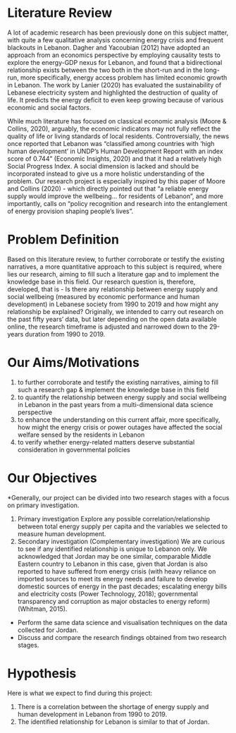 # Literature Review
A lot of academic research has been previously done on this subject matter, with quite a few qualitative analysis concerning energy crisis and frequent blackouts in Lebanon. Dagher and Yacoubian (2012) have adopted an approach from an economics perspective by employing causality tests to explore the energy-GDP nexus for Lebanon, and found that a bidirectional relationship exists between the two both in the short-run and in the long-run, more specifically, energy access problem has limited economic growth in Lebanon.    The work by Lanier (2020) has evaluated the sustainability of Lebanese electricity system and highlighted the destruction of quality of life. It predicts the energy deficit to even keep growing because of various economic and social factors. 

While much literature has focused on classical economic analysis (Moore & Collins, 2020), arguably, the economic indicators may not fully reflect the quality of life or living standards of local residents. Controversially, the news once reported that Lebanon was “classified among countries with ‘high human development’ in UNDP’s Human Development Report with an index score of 0.744” (Economic Insights, 2020) and that it had a relatively high Social Progress Index. A social dimension is lacked and should be incorporated instead to give us a more holistic understanding of the problem. Our research project is especially inspired by this paper of Moore and Collins (2020) - which directly pointed out that “a reliable energy supply would improve the wellbeing… for residents of Lebanon”, and more importantly, calls on “policy recognition and research into the entanglement of energy provision shaping people’s lives”.

# Problem Definition
Based on this literature review, to further corroborate or testify the existing narratives, a more quantitative approach to this subject is required, where lies our research, aiming to fill such a literature gap and to implement the knowledge base in this field. Our research question is, therefore, developed, that is - Is there any relationship between energy supply and social wellbeing (measured by economic performance and human development) in Lebanese society from 1990 to 2019 and how might any relationship be explained?
Originally, we intended to carry out research on the past fifty years’ data, but later depending on the open data available online, the research timeframe is adjusted and narrowed down to the 29-years duration from 1990 to 2019. 

# Our Aims/Motivations
1. to further corroborate and testify the existing narratives, aiming to fill such a research gap & implement the knowledge base in this field
2. to quantify the relationship between energy supply and social wellbeing in Lebanon in the past years from a multi-dimensional data science perspective
3. to enhance the understanding on this current affair, more specifically, how might the energy crisis or power outages have affected the social welfare sensed by the residents in Lebanon
4. to verify whether energy-related matters deserve substantial consideration in governmental policies 

# Our Objectives
*Generally, our project can be divided into two research stages with a focus on primary investigation. 
1. Primary investigation
Explore any possible correlation/relationship between total energy supply per capita and the variables we selected to measure human development.
2. Secondary investigation (Complementary investigation)
We are curious to see if any identified relationship is unique to Lebanon only. We acknowledged that Jordan may be one similar, comparable Middle Eastern country to Lebanon in this case, given that Jordan is also reported to have suffered from energy crisis (with heavy reliance on imported sources to meet its energy needs and failure to develop domestic sources of energy in the past decades; escalating energy bills and electricity costs (Power Technology, 2018); governmental transparency and corruption as major obstacles to energy reform) (Whitman, 2015).
* Perform the same data science and visualisation techniques on the data collected for Jordan. 
* Discuss and compare the research findings obtained from two research stages.

# Hypothesis
Here is what we expect to find during this project:
1. There is a correlation between the shortage of energy supply and human development in Lebanon from 1990 to 2019.
2. The identified relationship for Lebanon is similar to that of Jordan.
